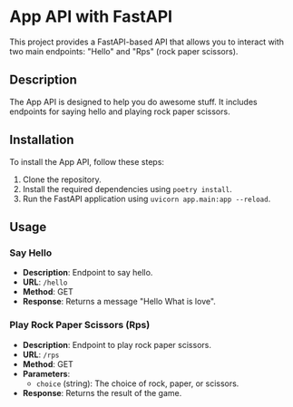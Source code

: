 # App API with FastAPI

This project provides a FastAPI-based API that allows you to interact with two main endpoints: "Hello" and "Rps" (rock paper scissors).

## Description

The App API is designed to help you do awesome stuff. It includes endpoints for saying hello and playing rock paper scissors.

## Installation

To install the App API, follow these steps:
1. Clone the repository.
2. Install the required dependencies using `poetry install`.
3. Run the FastAPI application using `uvicorn app.main:app --reload`.

## Usage

### Say Hello
- **Description**: Endpoint to say hello.
- **URL**: `/hello`
- **Method**: GET
- **Response**: Returns a message "Hello What is love".

### Play Rock Paper Scissors (Rps)
- **Description**: Endpoint to play rock paper scissors.
- **URL**: `/rps`
- **Method**: GET
- **Parameters**:
  - `choice` (string): The choice of rock, paper, or scissors.
- **Response**: Returns the result of the game.